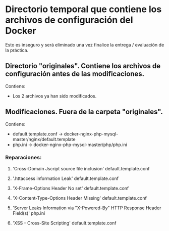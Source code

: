 # Directorio temporal que contiene los archivos de configuración del Docker
Esto es inseguro y será eliminado una vez finalice la entrega / evaluación de la práctica.

## Directorio "originales". Contiene los archivos de configuración antes de las modificaciones.
Contiene:
- Los 2 archivos ya han sido modificados.

## Modificaciones. Fuera de la carpeta "originales".
Contiene:
- default.template.conf -> docker-nginx-php-mysql-master/nginx/default.template
- php.ini -> docker-nginx-php-mysql-master/php/php.ini

### Reparaciones:
1. 'Cross-Domain Jscript source file inclusion'
 default.template.conf

2. '.httaccess information Leak'
 default.template.conf

3. 'X-Frame-Options Header No set'
 default.template.conf

4. 'X-Content-Type-Options Header Missing'
 default.template.conf

5. 'Server Leaks Information via "X-Powered-By" HTTP Response Header Field(s)'
 php.ini

6. 'XSS - Cross-Site Scripting'
 default.template.conf